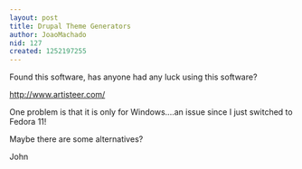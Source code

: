 ```yaml
---
layout: post
title: Drupal Theme Generators
author: JoaoMachado
nid: 127
created: 1252197255
---
```

<p>Found this software, has anyone had any luck using this software?</p>
<p><a href="http://www.artisteer.com/">http://www.artisteer.com/</a></p>
<p>One problem is that it is only for Windows....an issue since I just switched to Fedora 11!</p>
<p>Maybe there are some alternatives?</p>
<p>John</p>
